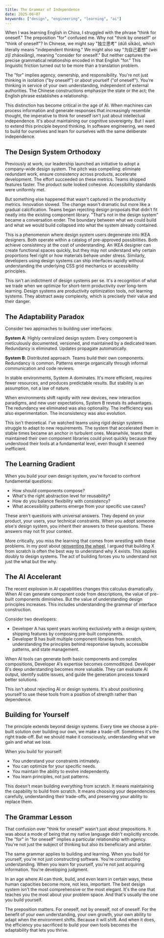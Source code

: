```yaml
---
title: The Grammar of Independence
date: 2025-06-07
keywords: ["design", "engineering", "learning", "ai"]
---
```


When I was learning English in China, I struggled with the phrase "think for oneself." The preposition "for" confused me. Why not "think by oneself" or "think of oneself"? In Chinese, we might say "独立思考" (dúlì sīkǎo), which literally means "independent thinking." We might also say "为自己着想" (wèi zìjǐ zháoxiǎng), meaning "consider for oneself." But neither captures the precise grammatical relationship encoded in that English "for." This linguistic friction turned out to be more than a translation problem.

The "for" implies agency, ownership, and responsibility. You're not just thinking in isolation ("by oneself") or about yourself ("of oneself"). You're thinking in service of your own understanding, independent of external authorities. The Chinese constructions emphasize the state or the act; the English phrase establishes a relationship.

This distinction has become critical in the age of AI. When machines can process information and generate responses that increasingly resemble thought, the imperative to think for oneself isn't just about intellectual independence. It's about maintaining our cognitive sovereignty. But I want to extend this principle beyond thinking. In software engineering, we need to build for ourselves and learn for ourselves with the same deliberate independence.

## The Design System Orthodoxy

Previously at work, our leadership launched an initiative to adopt a company-wide design system. The pitch was compelling: eliminate redundant work, ensure consistency across products, accelerate development. The effort succeeded on these metrics. Teams shipped features faster. The product suite looked cohesive. Accessibility standards were uniformly met.

But something else happened that wasn't captured in the productivity metrics. Innovation slowed. The change wasn't dramatic but more like a gradual calcification. Teams began rejecting design proposals that didn't fit neatly into the existing component library. "That's not in the design system" became a conversation ender. The boundary between what we could build and what we would build collapsed into what the system already contained.

This is a phenomenon where design system users degenerate into IKEA designers. Both operate within a catalog of pre-approved possibilities. Both achieve consistency at the cost of understanding. An IKEA designer can create functional spaces quickly, but they may not understand why certain proportions feel right or how materials behave under stress. Similarly, developers using design systems can ship interfaces rapidly without understanding the underlying CSS grid mechanics or accessibility principles.

This isn't an indictment of design systems per se. It's a recognition of what we trade when we optimize for short-term productivity over long-term learning. Design systems are productivity optimization tools, not learning systems. They abstract away complexity, which is precisely their value and their danger.

## The Adaptability Paradox

Consider two approaches to building user interfaces:

**System A**: Highly centralized design system. Every component is meticulously documented, versioned, and maintained by a dedicated team. Redundancy is eliminated. Updates propagate automatically.

**System B**: Distributed approach. Teams build their own components. Redundancy is common. Patterns emerge organically through informal communication and code reviews.

In stable environments, System A dominates. It's more efficient, requires fewer resources, and produces predictable results. But stability is an assumption, not a law of nature.

When environments shift rapidly with new devices, new interaction paradigms, and new user expectations, System B reveals its advantages. The redundancy we eliminated was also optionality. The inefficiency was also experimentation. The inconsistency was also evolution.

This isn't theoretical. I've watched teams using rigid design systems struggle to adapt to new requirements. The system that accelerated them in stable times became an anchor in turbulent ones. Meanwhile, teams that maintained their own component libraries could pivot quickly because they understood their tools at a fundamental level, even though it seemed inefficient.

## The Learning Gradient

When you build your own design system, you're forced to confront fundamental questions:
- How should components compose?
- What's the right abstraction level for reusability?
- How do you balance flexibility with consistency?
- What accessibility patterns emerge from your specific use cases?

These aren't questions with universal answers. They depend on your product, your users, your technical constraints. When you adopt someone else's design system, you inherit their answers to these questions. These answers may not fit your context.

More critically, you miss the learning that comes from wrestling with these problems. In my post about [reinventing the wheel](./20230630-reinvent-the-wheel.md), I argued that building X from scratch is often the best way to understand why X exists. This applies doubly to design systems. The act of building forces you to understand not just the what but the why.

## The AI Accelerant

The recent explosion in AI capabilities changes this calculus dramatically. When AI can generate component code from descriptions, the value of pre-built components diminishes. But the value of understanding design principles increases. This includes understanding the grammar of interface construction.

Consider two developers:
- Developer A has spent years working exclusively with a design system, shipping features by composing pre-built components.
- Developer B has built multiple component libraries from scratch, understanding the principles behind responsive layouts, accessible patterns, and state management.

When AI tools can generate both basic components and complex compositions, Developer A's expertise becomes commoditized. Developer B's deep understanding becomes more valuable. They can evaluate AI output, identify subtle issues, and guide the generation process toward better solutions.

This isn't about rejecting AI or design systems. It's about positioning yourself to use these tools from a position of strength rather than dependence.

## Building for Yourself

The principle extends beyond design systems. Every time we choose a pre-built solution over building our own, we make a trade-off. Sometimes it's the right trade-off. But we should make it consciously, understanding what we gain and what we lose.

When you build for yourself:
- You understand your constraints intimately.
- You can optimize for your specific needs.
- You maintain the ability to evolve independently.
- You learn principles, not just patterns.

This doesn't mean building everything from scratch. It means maintaining the capability to build from scratch. It means choosing your dependencies carefully, understanding their trade-offs, and preserving your ability to replace them.

## The Grammar Lesson

That confusion over "think for oneself" wasn't just about prepositions. It was about a mode of being that my native language didn't explicitly encode. The "for" in "for oneself" implies a particular relationship with agency. You're not just the subject of thinking but also its beneficiary and arbiter.

The same grammar applies to building and learning. When you build for yourself, you're not just constructing software. You're constructing understanding. When you learn for yourself, you're not just acquiring information. You're developing judgment.

In an age where AI can think, build, and even learn in certain ways, these human capacities become more, not less, important. The best design system isn't the most comprehensive or the most elegant. It's the one that teaches you the most about your problem space. And that's usually the one you build yourself.

The preposition matters. For oneself, not by oneself, not of oneself. For the benefit of your own understanding, your own growth, your own ability to adapt when the environment shifts. Because it will shift. And when it does, the efficiency you sacrificed to build your own tools becomes the adaptability that lets you thrive.
